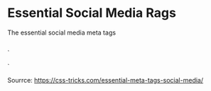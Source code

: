 # Essential Social Media Rags
The essential social media meta tags

##
` 
<!--  Essential META Tags -->

<meta property="og:title" content="European Travel Destinations">
<meta property="og:description" content="Offering tour packages for individuals or groups.">
<meta property="og:image" content="http://euro-travel-example.com/thumbnail.jpg">
<meta property="og:url" content="http://euro-travel-example.com/index.htm">
<meta name="twitter:card" content="summary_large_image">


<!--  Non-Essential, But Recommended -->

<meta name="og:site_name" content="European Travel, Inc.">
<meta name="twitter:image:alt" content="Alt text for image">


<!--  Non-Essential, But Required for Analytics -->

<meta property="fb:app_id" content="your_app_id" />
<meta name="twitter:site" content="@website-username">
`

Sourrce: https://css-tricks.com/essential-meta-tags-social-media/

